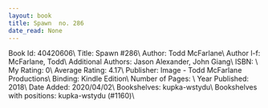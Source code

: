 ```yaml
---
layout: book
title: Spawn  no. 286
date_read: None
---
```


Book Id: 40420606\ 
Title: Spawn #286\ 
Author: Todd McFarlane\ 
Author l-f: McFarlane, Todd\ 
Additional Authors: Jason Alexander, John Giang\ 
ISBN: \ 
My Rating: 0\ 
Average Rating: 4.17\ 
Publisher: Image - Todd McFarlane Productions\ 
Binding: Kindle Edition\ 
Number of Pages: \ 
Year Published: 2018\ 
Date Added: 2020/04/02\ 
Bookshelves: kupka-wstydu\ 
Bookshelves with positions: kupka-wstydu (#1160)\ 

